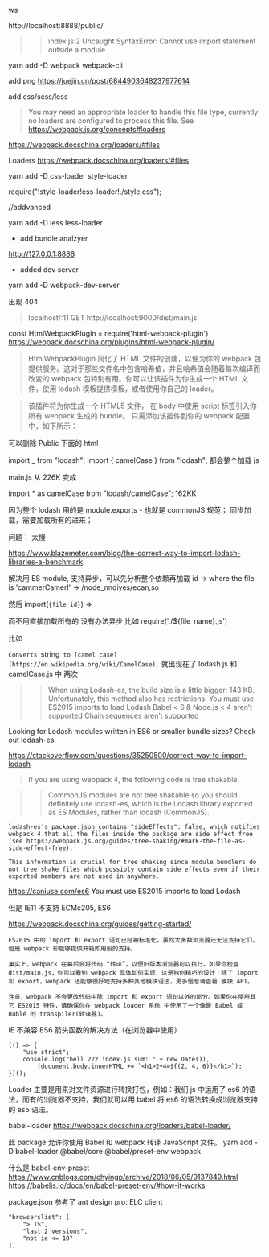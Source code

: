 ws

http://localhost:8888/public/

> > index.js:2 Uncaught SyntaxError: Cannot use import statement outside a module

yarn add -D webpack webpack-cli

add png
https://juejin.cn/post/6844903648237977614

add css/scss/less

> You may need an appropriate loader to handle this file type, currently no loaders are configured to process this file. See https://webpack.js.org/concepts#loaders

https://webpack.docschina.org/loaders/#files

Loaders
https://webpack.docschina.org/loaders/#files

yarn add -D css-loader style-loader

require("!style-loader!css-loader!./style.css");

//addvanced

yarn add -D less less-loader

-   add bundle analzyer

http://127.0.0.1:8888

-   added dev server

yarn add -D webpack-dev-server

出现 404

> localhost/:11 GET http://localhost:9000/dist/main.js

const HtmlWebpackPlugin = require('html-webpack-plugin')
https://webpack.docschina.org/plugins/html-webpack-plugin/

> HtmlWebpackPlugin 简化了 HTML 文件的创建，以便为你的 webpack 包提供服务。这对于那些文件名中包含哈希值，并且哈希值会随着每次编译而改变的 webpack 包特别有用。你可以让该插件为你生成一个 HTML 文件，使用 lodash 模板提供模板，或者使用你自己的 loader。

> 该插件将为你生成一个 HTML5 文件， 在 body 中使用 script 标签引入你所有 webpack 生成的 bundle。 只需添加该插件到你的 webpack 配置中，如下所示：

可以删除 Public 下面的 html

import \_ from "lodash";
import { camelCase } from "lodash";
都会整个加载 js

main.js 从 226K 变成

import \* as camelCase from "lodash/camelCase"; 162KK

因为整个 lodash 用的是 module.exports - 也就是 commonJS 规范； 同步加载，需要加载所有的进来；

问题： 太慢

https://www.blazemeter.com/blog/the-correct-way-to-import-lodash-libraries-a-benchmark

解决用 ES module, 支持异步，可以先分析整个依赖再加载
id -> where the file is
'cammerCamerl' -> /node_nndiyes/ecan,so

然后 import(`{file_id}`) =>

而不用直接加载所有的 没有办法异步
比如 require('./${file_name}.js')

比如

`Converts `string` to [camel case](https://en.wikipedia.org/wiki/CamelCase).`
就出现在了 lodash.js 和 camelCase.js 中 两次

> > When using Lodash-es, the build size is a little bigger: 143 KB.
> > Unfortunately, this method also has restrictions:
> > You must use ES2015 imports to load Lodash
> > Babel < 6 & Node.js < 4 aren’t supported
> > Chain sequences aren’t supported

Looking for Lodash modules written in ES6 or smaller bundle sizes? Check out lodash-es.

https://stackoverflow.com/questions/35250500/correct-way-to-import-lodash

> If you are using webpack 4, the following code is tree shakable.

> > CommonJS modules are not tree shakable so you should definitely use lodash-es, which is the Lodash library exported as ES Modules, rather than lodash (CommonJS).

    lodash-es's package.json contains "sideEffects": false, which notifies webpack 4 that all the files inside the package are side effect free (see https://webpack.js.org/guides/tree-shaking/#mark-the-file-as-side-effect-free).

    This information is crucial for tree shaking since module bundlers do not tree shake files which possibly contain side effects even if their exported members are not used in anywhere.

https://caniuse.com/es6
You must use ES2015 imports to load Lodash

但是 IE11 不支持 ECMc205, ES6

https://webpack.docschina.org/guides/getting-started/

    ES2015 中的 import 和 export 语句已经被标准化。虽然大多数浏览器还无法支持它们，但是 webpack 却能够提供开箱即用般的支持。

    事实上，webpack 在幕后会将代码 “转译”，以便旧版本浏览器可以执行。如果你检查 dist/main.js，你可以看到 webpack 具体如何实现，这是独创精巧的设计！除了 import 和 export，webpack 还能够很好地支持多种其他模块语法，更多信息请查看 模块 API。

    注意，webpack 不会更改代码中除 import 和 export 语句以外的部分。如果你在使用其它 ES2015 特性，请确保你在 webpack loader 系统 中使用了一个像是 Babel 或 Bublé 的 transpiler(转译器)。

IE 不兼容 ES6 箭头函数的解决方法（在浏览器中使用）

    (() => {
        "use strict";
        console.log("hell 222 index.js sum: " + new Date()),
            (document.body.innerHTML += `<h1>2+4=${(2, 4, 6)}</h1>`);
    })();

Loader 主要是用来对文件资源进行转换打包，例如：我们 js 中运用了 es6 的语法，而有的浏览器不支持，我们就可以用 babel 将 es6 的语法转换成浏览器支持的 es5 语法。

babel-loader https://webpack.docschina.org/loaders/babel-loader/

此 package 允许你使用 Babel 和 webpack 转译 JavaScript 文件。
yarn add -D babel-loader @babel/core @babel/preset-env webpack

什么是 babel-env-preset https://www.cnblogs.com/chyingp/archive/2018/06/05/9137849.html
https://babeljs.io/docs/en/babel-preset-env/#how-it-works

package.json 参考了 ant design pro: ELC client

    "browserslist": [
        "> 1%",
        "last 2 versions",
        "not ie <= 10"
    ],
